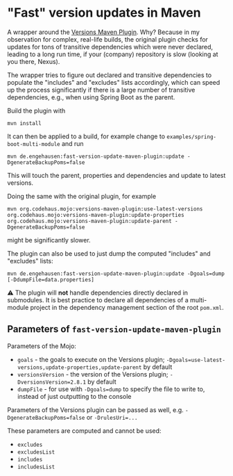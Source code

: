 # "Fast" version updates in Maven

A wrapper around the [Versions Maven Plugin](https://www.mojohaus.org/versions-maven-plugin/).
Why? Because in my observation for complex, real-life builds, the original plugin checks for updates
for tons of transitive dependencies which were never declared, leading to a long run time, if your
(company) repository is slow (looking at you there, Nexus).

The wrapper tries to figure out declared and transitive dependencies to populate the
"includes" and "excludes" lists accordingly, which can speed up the process significantly
if there is a large number of transitive dependencies, e.g., when using Spring Boot as
the parent.

Build the plugin with

	mvn install

It can then be applied to a build, for example change to `examples/spring-boot-multi-module` and run

	mvn de.engehausen:fast-version-update-maven-plugin:update -DgenerateBackupPoms=false

This will touch the parent, properties and dependencies and update to latest versions.

Doing the same with the original plugin, for example

	mvn org.codehaus.mojo:versions-maven-plugin:use-latest-versions org.codehaus.mojo:versions-maven-plugin:update-properties org.codehaus.mojo:versions-maven-plugin:update-parent -DgenerateBackupPoms=false

might be significantly slower.

The plugin can also be used to just dump the computed "includes" and "excludes" lists:

	mvn de.engehausen:fast-version-update-maven-plugin:update -Dgoals=dump [-DdumpFile=data.properties]

⚠️ The plugin will **not** handle dependencies directly declared in submodules. It is best practice
to declare all dependencies of a multi-module project in the dependency management section of
the root `pom.xml`.

## Parameters of `fast-version-update-maven-plugin`

Parameters of the Mojo:

- `goals` - the goals to execute on the Versions plugin; `-Dgoals=use-latest-versions,update-properties,update-parent` by default
- `versionsVersion` - the version of the Versions plugin; `-DversionsVersion=2.8.1` by default
- `dumpFile` - for use with `-Dgoals=dump` to specify the file to write to, instead of just outputting to the console

Parameters of the Versions plugin can be passed as well, e.g. `-DgenerateBackupPoms=false` or `-DrulesUri=...`

These parameters are computed and cannot be used:

- `excludes`
- `excludesList`
- `includes`
- `includesList`
